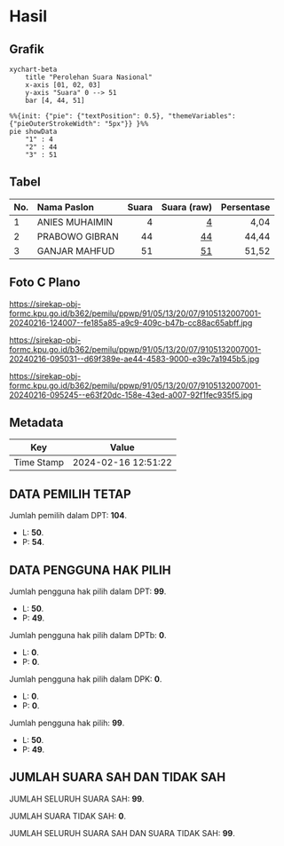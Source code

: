 # Hasil

## Grafik

```mermaid
xychart-beta
    title "Perolehan Suara Nasional"
    x-axis [01, 02, 03]
    y-axis "Suara" 0 --> 51
    bar [4, 44, 51]
```

```mermaid
%%{init: {"pie": {"textPosition": 0.5}, "themeVariables": {"pieOuterStrokeWidth": "5px"}} }%%
pie showData
    "1" : 4
    "2" : 44
    "3" : 51
```

## Tabel

| No. | Nama Paslon    | Suara | Suara (raw) | Persentase |
|:--- |:-------------- | -----:| -----------:| ----------:|
| 1   | ANIES MUHAIMIN | 4     | [4][p-1]    | 4,04       |
| 2   | PRABOWO GIBRAN | 44    | [44][p-2]   | 44,44      |
| 3   | GANJAR MAHFUD  | 51    | [51][p-3]   | 51,52      |


[p-1]: https://github.com/gigit-pemilu/pemilu-2024/blob/main/pilpres/hitung-suara/sub/91-papua/sub/05-kepulauan-yapen/sub/13-pulau-kurudu/sub/2007-mnukwar/sub/001-tps/sub/paslon-1.txt
[p-2]: https://github.com/gigit-pemilu/pemilu-2024/blob/main/pilpres/hitung-suara/sub/91-papua/sub/05-kepulauan-yapen/sub/13-pulau-kurudu/sub/2007-mnukwar/sub/001-tps/sub/paslon-2.txt
[p-3]: https://github.com/gigit-pemilu/pemilu-2024/blob/main/pilpres/hitung-suara/sub/91-papua/sub/05-kepulauan-yapen/sub/13-pulau-kurudu/sub/2007-mnukwar/sub/001-tps/sub/paslon-3.txt

## Foto C Plano

https://sirekap-obj-formc.kpu.go.id/b362/pemilu/ppwp/91/05/13/20/07/9105132007001-20240216-124007--fe185a85-a9c9-409c-b47b-cc88ac65abff.jpg

https://sirekap-obj-formc.kpu.go.id/b362/pemilu/ppwp/91/05/13/20/07/9105132007001-20240216-095031--d69f389e-ae44-4583-9000-e39c7a1945b5.jpg

https://sirekap-obj-formc.kpu.go.id/b362/pemilu/ppwp/91/05/13/20/07/9105132007001-20240216-095245--e63f20dc-158e-43ed-a007-92f1fec935f5.jpg


## Metadata

| Key        | Value               |
| ---------- | ------------------- |
| Time Stamp | 2024-02-16 12:51:22 |


## DATA PEMILIH TETAP

Jumlah pemilih dalam DPT: **104**.
 * L: **50**.
 * P: **54**.

## DATA PENGGUNA HAK PILIH

Jumlah pengguna hak pilih dalam DPT: **99**.
 * L: **50**.
 * P: **49**.

Jumlah pengguna hak pilih dalam DPTb: **0**.
 * L: **0**.
 * P: **0**.

Jumlah pengguna hak pilih dalam DPK: **0**.
 * L: **0**.
 * P: **0**.

Jumlah pengguna hak pilih: **99**.
 * L: **50**.
 * P: **49**.

## JUMLAH SUARA SAH DAN TIDAK SAH

JUMLAH SELURUH SUARA SAH: **99**.

JUMLAH SUARA TIDAK SAH: **0**.

JUMLAH SELURUH SUARA SAH DAN SUARA TIDAK SAH: **99**.



